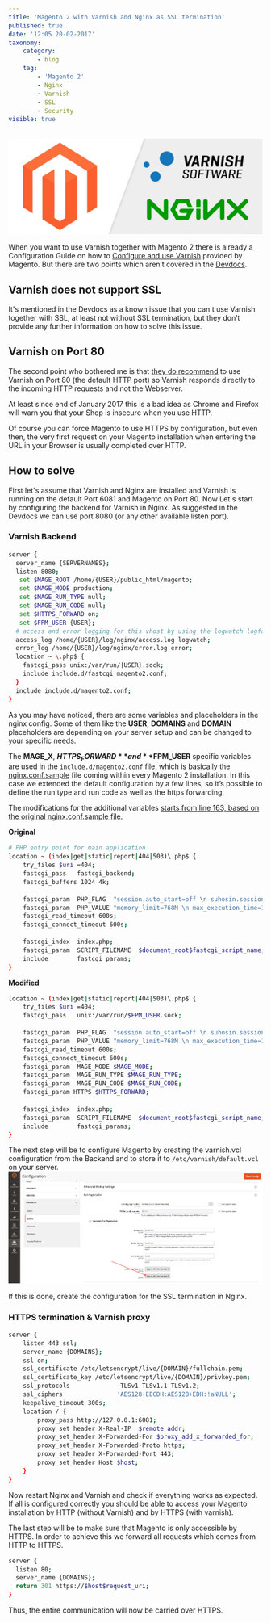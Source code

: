 ```yaml
---
title: 'Magento 2 with Varnish and Nginx as SSL termination'
published: true
date: '12:05 20-02-2017'
taxonomy:
    category:
        - blog
    tag:
        - 'Magento 2'
        - Nginx
        - Varnish
        - SSL
        - Security
visible: true
---
```


![Magento 2 with Varnish and Nginx as SSL termination](magento2_with_varnish_and_nginx.jpg)

When you want to use Varnish together with Magento 2 there is already a Configuration Guide on how to [Configure and use Varnish](http://devdocs.magento.com/guides/v2.0/config-guide/varnish/config-varnish.html) provided by Magento. But there are two points which aren’t covered in the [Devdocs](http://devdocs.magento.com/). 

## Varnish does not support SSL
It's mentioned in the Devdocs as a known issue that you can't use Varnish together with SSL, at least not without SSL termination, but they don’t provide any further information on how to solve this issue.

## Varnish on Port 80
The second point who bothered me is that [they do recommend](http://devdocs.magento.com/guides/v2.0/config-guide/varnish/config-varnish-configure.html#config-varnish-config-sysvcl) to use Varnish on Port 80 (the default HTTP port) so Varnish responds directly to the incoming HTTP requests and not the Webserver. 

At least since end of January 2017 this is a bad idea as Chrome and Firefox will warn you that your Shop is insecure when you use HTTP. 

Of course you can force Magento to use HTTPS by configuration, but even then, the very first request on your Magento installation when entering the URL in your Browser is usually completed over HTTP.

## How to solve
First let's assume that Varnish and Nginx are installed and Varnish is running on the default Port 6081 and Magento on Port 80.
Now Let's start by configuring the backend for Varnish in Nginx. As suggested in the Devdocs we can use port 8080 (or any other available listen port).

### Varnish Backend
````bash
server {
  server_name {SERVERNAMES};
  listen 8080;
   set $MAGE_ROOT /home/{USER}/public_html/magento;
   set $MAGE_MODE production;
   set $MAGE_RUN_TYPE null;
   set $MAGE_RUN_CODE null;
   set $HTTPS_FORWARD on;
   set $FPM_USER {USER};
  # access and error logging for this vhost by using the logwatch logformat
  access_log /home/{USER}/log/nginx/access.log logwatch;
  error_log /home/{USER}/log/nginx/error.log error;
  location ~ \.php$ {
    fastcgi_pass unix:/var/run/{USER}.sock;
    include include.d/fastcgi_magento2.conf;
  }
  include include.d/magento2.conf;
}
````
As you may have noticed, there are some variables and placeholders in the nginx config. Some of them like the **USER**, **DOMAINS** and **DOMAIN** placeholders are depending on your server setup and can be changed to your specific needs.

The **MAGE_X**, **$HTTPS_FORWARD** and **$FPM_USER** specific variables are used in the `include.d/magento2.conf` file, which is basically the [nginx.conf.sample](https://github.com/magento/magento2/blob/develop/nginx.conf.sample#L163) file coming within every Magento 2 installation. In this case we extended the default configuration by a few lines, so it’s possible to define the run type and run code as well as the https forwarding.

The modifications for the additional variables [starts from line 163, based on the original nginx.conf.sample file.](https://github.com/magento/magento2/blob/develop/nginx.conf.sample#L163)

**Original**
````bash
# PHP entry point for main application
location ~ (index|get|static|report|404|503)\.php$ {
    try_files $uri =404;
    fastcgi_pass   fastcgi_backend;
    fastcgi_buffers 1024 4k;

    fastcgi_param  PHP_FLAG  "session.auto_start=off \n suhosin.session.cryptua=off";
    fastcgi_param  PHP_VALUE "memory_limit=768M \n max_execution_time=18000";
    fastcgi_read_timeout 600s;
    fastcgi_connect_timeout 600s;

    fastcgi_index  index.php;
    fastcgi_param  SCRIPT_FILENAME  $document_root$fastcgi_script_name;
    include        fastcgi_params;
}
````

**Modified**
````bash
location ~ (index|get|static|report|404|503)\.php$ {
    try_files $uri =404;
    fastcgi_pass   unix:/var/run/$FPM_USER.sock;

    fastcgi_param  PHP_FLAG  "session.auto_start=off \n suhosin.session.cryptua=off";
    fastcgi_param  PHP_VALUE "memory_limit=768M \n max_execution_time=18000";
    fastcgi_read_timeout 600s;
    fastcgi_connect_timeout 600s;
    fastcgi_param  MAGE_MODE $MAGE_MODE;
    fastcgi_param  MAGE_RUN_TYPE $MAGE_RUN_TYPE;
    fastcgi_param  MAGE_RUN_CODE $MAGE_RUN_CODE;
    fastcgi_param HTTPS $HTTPS_FORWARD;

    fastcgi_index  index.php;
    fastcgi_param  SCRIPT_FILENAME  $document_root$fastcgi_script_name;
    include        fastcgi_params;
}
````

The next step will be to configure Magento by creating the varnish.vcl configuration from the Backend and to store it to `/etc/varnish/default.vcl` on your server.
![Varnish Configuration in Magento Backend](varnish_configuration.png)

If this is done, create the configuration for the SSL termination in Nginx.

### HTTPS termination & Varnish proxy
````bash
server {
    listen 443 ssl;
    server_name {DOMAINS};
    ssl on;
    ssl_certificate /etc/letsencrypt/live/{DOMAIN}/fullchain.pem;
    ssl_certificate_key /etc/letsencrypt/live/{DOMAIN}/privkey.pem;
    ssl_protocols              TLSv1 TLSv1.1 TLSv1.2;
    ssl_ciphers               'AES128+EECDH:AES128+EDH:!aNULL';
    keepalive_timeout 300s;
    location / {
        proxy_pass http://127.0.0.1:6081;
        proxy_set_header X-Real-IP  $remote_addr;
        proxy_set_header X-Forwarded-For $proxy_add_x_forwarded_for;
        proxy_set_header X-Forwarded-Proto https;
        proxy_set_header X-Forwarded-Port 443;
        proxy_set_header Host $host;
    }
}
````

Now restart Nginx and Varnish and check if everything works as expected. If all is configured correctly you should be able to access your Magento installation by HTTP (without Varnish) and by HTTPS (with varnish). 

The last step will be to make sure that Magento is only accessible by HTTPS. In order to achieve this we forward all requests which comes from HTTP to HTTPS.

````bash
server {
  listen 80;
  server_name {DOMAINS};
  return 301 https://$host$request_uri;
}
````
Thus, the entire communication will now be carried over HTTPS.



